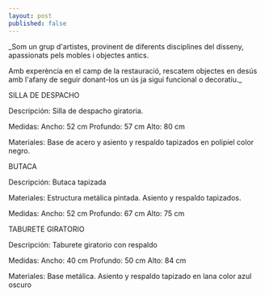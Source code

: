 ```yaml
---
layout: post
published: false
---
```


_Som un grup d'artistes, provinent de diferents disciplines del disseny, apassionats pels mobles i objectes antics.

Amb experència en el camp de la restauració, rescatem objectes en desús amb l'afany de seguir donant-los un ús ja sigui funcional o decoratiu._


SILLA DE DESPACHO 

Descripción:
Silla de despacho giratoria.

Medidas:
Ancho: 52 cm Profundo: 57 cm  Alto: 80 cm

Materiales: 
Base de acero y asiento y respaldo tapizados en polipiel color negro.



BUTACA

Descripción: 
Butaca tapizada

Materiales: 
Estructura metálica pintada. Asiento y respaldo tapizados.

Medidas:
Ancho: 52 cm Profundo: 67 cm  Alto: 75 cm


TABURETE GIRATORIO

Descripción: 
Taburete giratorio con respaldo

Medidas: 
Ancho: 40 cm Profundo: 50 cm  Alto: 84 cm

Materiales: 
Base metálica. Asiento y respaldo tapizado en lana color azul oscuro

